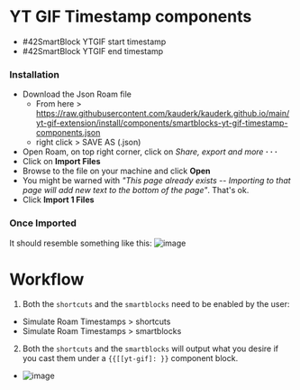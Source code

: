 # YT GIF Timestamp components

- #42SmartBlock YTGIF start timestamp
- #42SmartBlock YTGIF end timestamp

### Installation
- Download the Json Roam file
  - From here > https://raw.githubusercontent.com/kauderk/kauderk.github.io/main/yt-gif-extension/install/components/smartblocks-yt-gif-timestamp-components.json
  - right click > SAVE AS (.json)
- Open Roam, on top right corner, click on *Share, export and more* **· · ·**
- Click on **Import Files**
- Browse to the file on your machine and click **Open**
- You might be warned with *"This page already exists -- Importing to that page will add new text to the bottom of the page"*. That's ok.
- Click **Import 1 Files**

### Once Imported
It should resemble something like this:
![image](https://user-images.githubusercontent.com/65237382/152702650-c2ede2ed-ce4b-4729-8747-2933ce6187af.png)


# **Workflow**
1. Both the `shortcuts` and the `smartblocks` need to be enabled by the user:
  - Simulate Roam Timestamps > shortcuts
  - Simulate Roam Timestamps > smartblocks
2. Both the `shortcuts` and the `smartblocks` will output what you desire if you cast them under a `{{[[yt-gif]: }}` component block.
  - ![image](https://user-images.githubusercontent.com/65237382/152702764-708a4644-7b5e-4d9a-b213-21beb611610f.png)
